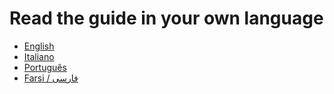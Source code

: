 # Read the guide in your own language

* [English](en/)
* [Italiano](it/)
* [Português](pt/)
* [Farsi  /  فارسی](fa/)


